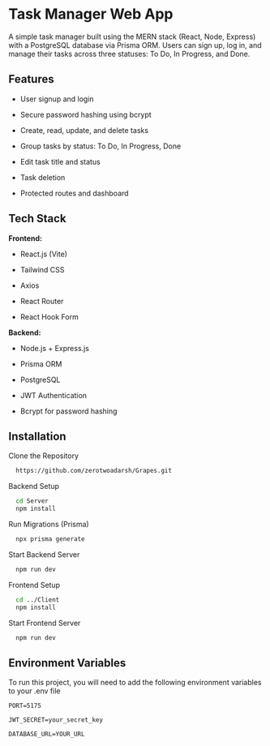 
# Task Manager Web App

A simple task manager built using the MERN stack (React, Node, Express) with a PostgreSQL database via Prisma ORM. Users can sign up, log in, and manage their tasks across three statuses: To Do, In Progress, and Done.




## Features

- User signup and login

- Secure password hashing using bcrypt

- Create, read, update, and delete tasks

- Group tasks by status: To Do, In Progress, Done

- Edit task title and status

- Task deletion

- Protected routes and dashboard


## Tech Stack

**Frontend:** 


- React.js (Vite)

- Tailwind CSS

- Axios

- React Router

- React Hook Form


**Backend:** 

- Node.js + Express.js

- Prisma ORM

- PostgreSQL

- JWT Authentication

- Bcrypt for password hashing


## Installation

Clone the Repository

```bash
  https://github.com/zerotwoadarsh/Grapes.git
```
Backend Setup

```bash
  cd Server
  npm install
```

Run Migrations (Prisma)
```bash
  npx prisma generate
```

Start Backend Server
```bash
  npm run dev
```

Frontend Setup

```bash
  cd ../Client
  npm install
```

Start Frontend Server

```bash
  npm run dev
```
## Environment Variables

To run this project, you will need to add the following environment variables to your .env file

`PORT=5175`

`JWT_SECRET=your_secret_key`

`DATABASE_URL=YOUR_URL`


